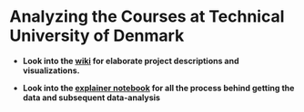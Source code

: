 # Analyzing the Courses at Technical University of Denmark

* **Look into the [wiki](https://github.com/admemoriamgrandpa/flexing_network_science/wiki) for elaborate project descriptions and visualizations.**



* **Look into the [explainer notebook](http://nbviewer.jupyter.org/github/admemoriamgrandpa/flexing_network_science/blob/master/explainer_notebook-Final.ipynb) for all the process behind getting the data and subsequent data-analysis**

